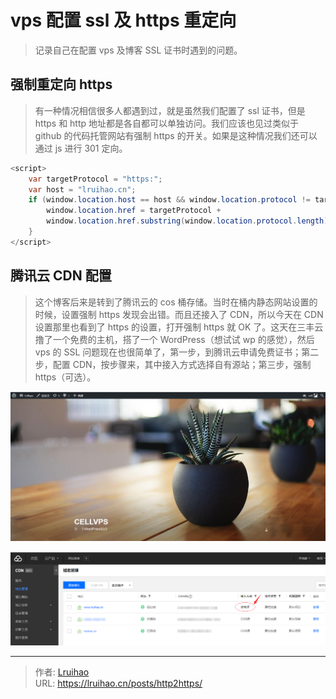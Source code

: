 # vps 配置 ssl 及 https 重定向


> 记录自己在配置 vps 及博客 SSL 证书时遇到的问题。

<!--more-->

## 强制重定向 https
> 有一种情况相信很多人都遇到过，就是虽然我们配置了 ssl 证书，但是 https 和 http 地址都是各自都可以单独访问。我们应该也见过类似于 github 的代码托管网站有强制 https 的开关。如果是这种情况我们还可以通过 js 进行 301 定向。

```java http2https
<script>
	var targetProtocol = "https:";
	var host = "lruihao.cn";
	if (window.location.host == host && window.location.protocol != targetProtocol){
 		window.location.href = targetProtocol +
  		window.location.href.substring(window.location.protocol.length);
    }
</script>
```

## 腾讯云 CDN 配置
> 这个博客后来是转到了腾讯云的 cos 桶存储。当时在桶内静态网站设置的时候，设置强制 https 发现会出错。而且还接入了 CDN，所以今天在 CDN 设置那里也看到了 https 的设置，打开强制 https 就 OK 了。这天在三丰云撸了一个免费的主机，搭了一个 WordPress（想试试 wp 的感觉），然后 vps 的 SSL 问题现在也很简单了，第一步，到腾讯云申请免费证书；第二步，配置 CDN，按步骤来，其中接入方式选择自有源站；第三步，强制 https（可选）。

![Cellvps--WordPress](images/1.png)

![CDN 域名管理](images/2.png)


---

> 作者: [Lruihao](https://github.com/Lruihao)  
> URL: https://lruihao.cn/posts/http2https/  

